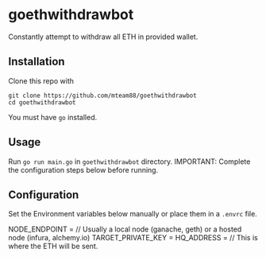 # goethwithdrawbot
Constantly attempt to withdraw all ETH in provided wallet.

## Installation
Clone this repo with 
```
git clone https://github.com/mteam88/goethwithdrawbot
cd goethwithdrawbot
```
You must have `go` installed.

## Usage
Run
```go run main.go```
in `goethwithdrawbot` directory.
IMPORTANT: Complete the configuration steps below before running.

## Configuration
Set the Environment variables below manually or place them in a `.envrc` file.

NODE_ENDPOINT = <YOUR NODE PROVIDER HERE> // Usually a local node (ganache, geth) or a hosted node (infura, alchemy.io)
TARGET_PRIVATE_KEY = <YOUR TARGET PRIVATE KEY HERE>
HQ_ADDRESS = <YOUR PERSONAL ADDRESS HERE> // This is where the ETH will be sent.
